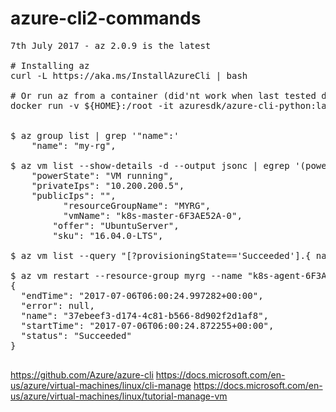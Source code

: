 # azure-cli2-commands

<pre>
7th July 2017 - az 2.0.9 is the latest

# Installing az
curl -L https://aka.ms/InstallAzureCli | bash

# Or run az from a container (did'nt work when last tested due to Python dependency's)
docker run -v ${HOME}:/root -it azuresdk/azure-cli-python:latest


$ az group list | grep '"name":'
    "name": "my-rg",

$ az vm list --show-details -d --output jsonc | egrep '(powerState|offer|sku|vmName|resourceGroupName|Ips)'
    "powerState": "VM running",
    "privateIps": "10.200.200.5",
    "publicIps": "",
          "resourceGroupName": "MYRG",
          "vmName": "k8s-master-6F3AE52A-0",
        "offer": "UbuntuServer",
        "sku": "16.04.0-LTS",

$ az vm list --query "[?provisioningState=='Succeeded'].{ name: name, os: storageProfile.osDisk.osType }"
 
$ az vm restart --resource-group myrg --name "k8s-agent-6F3AE52A-2"
{
  "endTime": "2017-07-06T06:00:24.997282+00:00",
  "error": null,
  "name": "37ebeef3-d174-4c81-b566-8d902f2d1af8",
  "startTime": "2017-07-06T06:00:24.872255+00:00",
  "status": "Succeeded"
}

</pre>

https://github.com/Azure/azure-cli
https://docs.microsoft.com/en-us/azure/virtual-machines/linux/cli-manage
https://docs.microsoft.com/en-us/azure/virtual-machines/linux/tutorial-manage-vm
